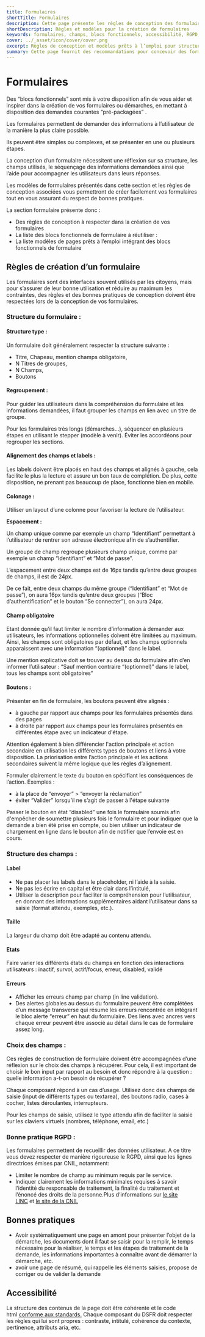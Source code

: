 ```yaml
---
title: Formulaires
shortTitle: Formulaires
description: Cette page présente les règles de conception des formulaires et met à disposition des blocs fonctionnels réutilisables pour structurer efficacement les démarches en ligne tout en assurant accessibilité et conformité réglementaire.
shortDescription: Règles et modèles pour la création de formulaires
keywords: formulaires, champs, blocs fonctionnels, accessibilité, RGPD, DSFR, ergonomie, bonnes pratiques, validation, structure
cover: ../_asset/icon/cover/cover.png
excerpt: Règles de conception et modèles prêts à l’emploi pour structurer des formulaires accessibles et conformes au Design Système de l’État.
summary: Cette page fournit des recommandations pour concevoir des formulaires clairs, efficaces et accessibles. Elle décrit la structure idéale, les principes d’alignement, d’espacement, de gestion des erreurs et d’utilisation des champs. Elle présente également les bonnes pratiques RGPD et les exigences d’accessibilité. Des blocs fonctionnels et modèles de pages sont mis à disposition pour guider la mise en œuvre dans les démarches numériques.
---
```


# Formulaires

Des “blocs fonctionnels” sont mis à votre disposition afin de vous aider et inspirer dans la création de vos formulaires ou démarches, en mettant à disposition des demandes courantes “pré-packagées” .

Les formulaires permettent de demander des informations à l’utilisateur de la manière la plus claire possible.

Ils peuvent être simples ou complexes, et se présenter en une ou plusieurs étapes.

La conception d’un formulaire nécessitent une réflexion sur sa structure, les champs utilisés, le séquençage des informations demandées ainsi que l’aide pour accompagner les utilisateurs dans leurs réponses.

Les modèles de formulaires présentés dans cette section et les règles de conception associées vous permettront de créer facilement vos formulaires tout en vous assurant du respect de bonnes pratiques.

La section formulaire présente donc :

- Des règles de conception à respecter dans la création de vos formulaires
- La liste des blocs fonctionnels de formulaire à réutiliser :
- La liste modèles de pages prêts à l’emploi intégrant des blocs fonctionnels de formulaire

## Règles de création d’un formulaire

Les formulaires sont des interfaces souvent utilisés par les citoyens, mais pour s’assurer de leur bonne utilisation et réduire au maximum les contraintes, des règles et des bonnes pratiques de conception doivent être respectées lors de la conception de vos formulaires.

### Structure du formulaire :

#### Structure type :

Un formulaire doit généralement respecter la structure suivante :

- Titre, Chapeau, mention champs obligatoire,
- N Titres de groupes,
- N Champs,
- Boutons

#### Regroupement :

Pour guider les utilisateurs dans la compréhension du formulaire et les informations demandées, il faut grouper les champs en lien avec un titre de groupe.

Pour les formulaires très longs (démarches...), séquencer en plusieurs étapes en utilisant le stepper (modèle à venir). Éviter les accordéons pour regrouper les sections.

#### Alignement des champs et labels :

Les labels doivent être placés en haut des champs et alignés à gauche, cela facilite le plus la lecture et assure un bon taux de complétion. De plus, cette disposition, ne prenant pas beaucoup de place, fonctionne bien en mobile.

#### Colonage :

Utiliser un layout d’une colonne pour favoriser la lecture de l’utilisateur.

**Espacement :**

Un champ unique comme par exemple un champ “Identifiant” permettant à l’utilisateur de rentrer son adresse électronique afin de s’authentifier.

Un groupe de champ regroupe plusieurs champ unique, comme par exemple un champ “Identifiant” et “Mot de passe”.

L’espacement entre deux champs est de 16px tandis qu’entre deux groupes de champs, il est de 24px.

De ce fait, entre deux champs du même groupe (“Identifiant” et “Mot de passe”), on aura 16px tandis qu’entre deux groupes (“Bloc d’authentification” et le bouton “Se connecter”), on aura 24px.

#### Champ obligatoire

Etant donnée qu’il faut limiter le nombre d’information à demander aux utilisateurs, les informations optionnelles doivent être limitées au maximum. Ainsi, les champs sont obligatoires par défaut, et les champs optionnels apparaissent avec une information “(optionnel)” dans le label.

Une mention explicative doit se trouver au dessus du formulaire afin d’en informer l’utilisateur : “Sauf mention contraire “(optionnel)” dans le label, tous les champs sont obligatoires“

#### Boutons :

Présenter en fin de formulaire, les boutons peuvent être alignés :

- à gauche par rapport aux champs pour les formulaires présentés dans des pages
- à droite par rapport aux champs pour les formulaires présentés en différentes étape avec un indicateur d'étape.

Attention également à bien différencier l'action principale et action secondaire en utilisation les différents types de boutons et liens à votre disposition. La priorisation entre l’action principale et les actions secondaires suivent la même logique que les règles d’alignement.

Formuler clairement le texte du bouton en spécifiant les conséquences de l’action. Exemples :

- à la place de “envoyer” > “envoyer la réclamation”
- éviter “Valider” lorsqu’il ne s’agit de passer à l'étape suivante

Passer le bouton en état “disabled” une fois le formulaire soumis afin d'empêcher de soumettre plusieurs fois le formulaire et pour indiquer que la demande a bien été prise en compte, ou bien utiliser un indicateur de chargement en ligne dans le bouton afin de notifier que l’envoie est en cours.

### Structure des champs :

#### Label

- Ne pas placer les labels dans le placeholder, ni l’aide à la saisie.
- Ne pas les écrire en capital et être clair dans l’intitulé,
- Utiliser la description pour faciliter la compréhension pour l’utilisateur, en donnant des informations supplémentaires aidant l’utilisateur dans sa saisie (format attendu, exemples, etc.).

#### Taille

La largeur du champ doit être adapté au contenu attendu.

#### Etats

Faire varier les différents états du champs en fonction des interactions utilisateurs : inactif, survol, actif/focus, erreur, disabled, validé

#### Erreurs

- Afficher les erreurs champ par champ (in line validation).
- Des alertes globales au dessus du formulaire peuvent être complétées d’un message transverse qui résume les erreurs rencontrée en intégrant le bloc alerte “erreur” en haut du formulaire. Des liens avec ancres vers chaque erreur peuvent être associé au détail dans le cas de formulaire assez long.

### Choix des champs :

Ces règles de construction de formulaire doivent être accompagnées d’une réflexion sur le choix des champs à récupérer. Pour cela, il est important de choisir le bon input par rapport au besoin et donc répondre à la question : quelle information a-t-on besoin de récupérer ?

Chaque composant répond à un cas d’usage. Utilisez donc des champs de saisie (input de différents types ou textarea), des boutons radio, cases à cocher, listes déroulantes, interrupteurs.

Pour les champs de saisie, utilisez le type attendu afin de faciliter la saisie sur les claviers virtuels (nombres, téléphone, email, etc.)

### Bonne pratique RGPD :

Les formulaires permettent de recueillir des données utilisateur. A ce titre vous devez respecter de manière rigoureuse le RGPD, ainsi que les lignes directrices émises par CNIL, notamment:

- Limiter le nombre de champ au minimum requis par le service.
- Indiquer clairement les informations minimales requises à savoir l’identité du responsable de traitement, la finalité du traitement et l’énoncé des droits de la personne.Plus d’informations sur [le site LINC](https://design.cnil.fr/) et [le site de la CNIL](https://www.cnil.fr/)

## Bonnes pratiques

- Avoir systématiquement une page en amont pour présenter l’objet de la démarche, les documents dont il faut se saisir pour la remplir, le temps nécessaire pour la réaliser, le temps et les étapes de traitement de la demande, les informations importantes à connaître avant de démarrer la démarche, etc.
- avoir une page de résumé, qui rappelle les éléments saisies, propose de corriger ou de valider la demande

## Accessibilité

La structure des contenus de la page doit être cohérente et le code html [conforme aux standards.](https://validator.w3.org/) Chaque composant du DSFR doit respecter les règles qui lui sont propres : contraste, intitulé, cohérence du contexte, pertinence, attributs aria, etc.